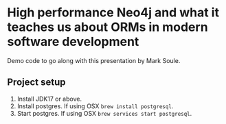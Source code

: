 # High performance Neo4j and what it teaches us about ORMs in modern software development

Demo code to go along with this presentation by Mark Soule.

## Project setup
1. Install JDK17 or above.
2. Install postgres. If using OSX `brew install postgresql`.
3. Start postgres. If using OSX `brew services start postgresql`.